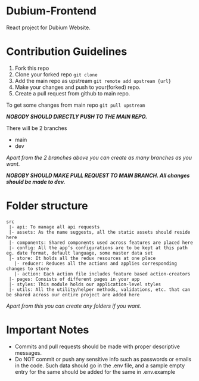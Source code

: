 # Dubium-Frontend
React project for Dubium Website.


# Contribution Guidelines

1. Fork this repo
2. Clone your forked repo `git clone`
3. Add the main repo as upstream `git remote add upstream {url}`
4. Make your changes and push to your(forked) repo.
5. Create a pull request from github to main repo.

To get some changes from main repo `git pull upstream`

__*NOBODY SHOULD DIRECTLY PUSH TO THE MAIN REPO.*__

There will be 2 branches
- main
- dev

_Apart from the 2 branches above you can create as many branches as you want._

__*NOBOBY SHOULD MAKE PULL REQUEST TO MAIN BRANCH. All changes should be made to dev.*__


# Folder structure
```
src
 |- api: To manage all api requests
 |- assets: As the name suggests, all the static assets should reside here
 |- components: Shared components used across features are placed here
 |- config: All the app’s configurations are to be kept at this path eg. date format, default language, some master data set
 |- store: It holds all the redux resources at one place
   |- reducer: Reduces all the actions and applies corresponding changes to store
   |- action: Each action file includes feature based action-creators
 |- pages: Consists of different pages in your app
 |- styles: This module holds our application-level styles
 |- utils: All the utility/helper methods, validations, etc. that can be shared across our entire project are added here
```

_Apart from this you can create any folders if you want._

# Important Notes
- Commits and pull requests should be made with proper descriptive messages.
- Do NOT commit or push any sensitive info such as passwords or emails in the code. Such data should go in the .env file, and a sample empty entry for the same should be added for the same in .env.example
